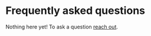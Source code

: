 # Frequently asked questions

Nothing here yet! To ask a question [reach out](lappalainenjk@gmail.com).